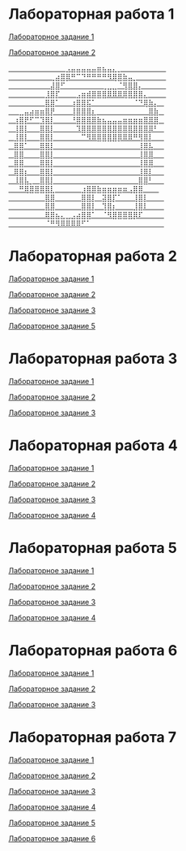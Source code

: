 # Лабораторная работа 1
[Лабораторное задание 1](https://crazybaldonly.github.io/Laboratornaya/z2_1.html)

[Лабораторное задание 2](https://crazybaldonly.github.io/Laboratornaya/z2_2Nikolai.html)



[⠀⠀⠀⠀⠀⠀⠀⠀⠀⠀⠀⣠⣤⣤⣤⣤⣤⣶⣦⣤⣄⡀   ⠀⠀⠀⠀⠀⠀⠀⠀        
⠀⠀⠀⠀⠀⠀⠀⠀⢀⣴⣿⡿⠛⠉⠙⠛⠛⠛⠛⠻⢿⣿⣷⣤⡀   ⠀⠀⠀⠀⠀           
⠀⠀⠀⠀⠀⠀⠀⠀⣼⣿⠋⠀⠀⠀⠀⠀⠀⠀⢀⣀⣀⠈⢻⣿⣿⡄⠀   ⠀⠀⠀      
⠀⠀⠀⠀⠀⠀⠀⣸⣿⡏⠀⠀⠀⣠⣶⣾⣿⣿⣿⠿⠿⠿⢿⣿⣿⣿⣄⠀⠀   ⠀     
⠀⠀⠀⠀⠀⠀⠀⣿⣿⠁⠀⠀⢰⣿⣿⣯⠁⠀⠀⠀⠀⠀⠀⠀⠈⠙⢿⣷⡄⠀        
⠀⠀⣀⣤⣴⣶⣶⣿⡟⠀⠀⠀⢸⣿⣿⣿⣆⠀⠀⠀⠀⠀⠀⠀⠀⠀⠀⣿⣷⠀    
⠀⢰⣿⡟⠋⠉⣹⣿⡇⠀⠀⠀⠘⣿⣿⣿⣿⣷⣦⣤⣤⣤⣶⣶⣶⣶⣿⣿⣿⠀    
⠀⢸⣿⡇⠀⠀⣿⣿⡇⠀⠀⠀⠀⠹⣿⣿⣿⣿⣿⣿⣿⣿⣿⣿⣿⣿⣿⡿⠃⠀    
⠀⣸⣿⡇⠀⠀⣿⣿⡇⠀⠀⠀⠀⠀⠉⠻⠿⣿⣿⣿⣿⡿⠿⠿⠛⢻⣿⡇⠀⠀    
⠀⣿⣿⠁⠀⠀⣿⣿⡇⠀⠀⠀⠀⠀⠀⠀⠀⠀⠀⠀⠀⠀⠀⠀⠀⢸⣿⣧⠀⠀    
⠀⣿⣿⠀⠀⠀⣿⣿⡇⠀⠀⠀⠀⠀⠀⠀⠀⠀⠀⠀⠀⠀⠀⠀⠀⢸⣿⣿⠀⠀    
⠀⣿⣿⠀⠀⠀⣿⣿⡇⠀⠀⠀⠀⠀⠀⠀⠀⠀⠀⠀⠀⠀⠀⠀⠀⢸⣿⣿⠀⠀    
⠀⢿⣿⡆⠀⠀⣿⣿⡇⠀⠀⠀⠀⠀⠀⠀⠀⠀⠀⠀⠀⠀⠀⠀⠀⢸⣿⡇⠀⠀    
⠀⠸⣿⣧⡀⠀⣿⣿⡇⠀⠀⠀⠀⠀⠀⠀⠀⠀⠀⠀⠀⠀⠀⠀⠀⣿⣿⠃⠀⠀    
⠀⠀⠛⢿⣿⣿⣿⣿⣇⠀⠀⠀⠀⠀⣰⣿⣿⣷⣶⣶⣶⣶⠶⢠⣿⣿⠀⠀⠀    
⠀⠀⠀⠀⠀⠀⠀⣿⣿⠀⠀⠀⠀⠀⣿⣿⡇⠀⣽⣿⡏⠁⠀⠀⢸⣿⡇⠀⠀⠀    
⠀⠀⠀⠀⠀⠀⠀⣿⣿⠀⠀⠀⠀⠀⣿⣿⡇⠀⢹⣿⡆⠀⠀⠀⣸⣿⠇⠀⠀⠀    
⠀⠀⠀⠀⠀⠀⠀⢿⣿⣦⣄⣀⣠⣴⣿⣿⠁⠀⠈⠻⣿⣿⣿⣿⡿⠏⠀⠀⠀⠀    
⠀⠀⠀⠀⠀⠀⠀⠈⠛⠻⠿⠿⠿⠿⠋⠁⠀⠀⠀⠀⠀⠀⠀⠀⠀⠀⠀⠀⠀⠀   
](https://www.youtube.com/watch?v=grd-K33tOSM)
# Лабораторная работа 2
[Лабораторное задание 1](https://crazybaldonly.github.io/Laboratornaya/Task1/lab2-1.html)

[Лабораторное задание 2](https://crazybaldonly.github.io/Laboratornaya/Task2/lab2-2.html)

[Лабораторное задание 3](https://crazybaldonly.github.io/Laboratornaya/Task3/lab2-3.html)

[Лабораторное задание 5](https://crazybaldonly.github.io/Laboratornaya/Task5/lab2-5.html)

# Лабораторная работа 3
[Лабораторное задание 1](https://crazybaldonly.github.io/Laboratornaya/labrab3/labrab3-1.html)

[Лабораторное задание 2](https://crazybaldonly.github.io/Laboratornaya/labrab3/lab3-2K.html)

[Лабораторное задание 3](https://crazybaldonly.github.io/Laboratornaya/Task5/lab2-5.html)

# Лабораторная работа 4
[Лабораторное задание 1](https://crazybaldonly.github.io/Laboratornaya/lab4.html)

[Лабораторное задание 2](https://crazybaldonly.github.io/Laboratornaya/lab4-2.html)

[Лабораторное задание 3](https://crazybaldonly.github.io/Laboratornaya/lab4-3.html)

[Лабораторное задание 4](https://crazybaldonly.github.io/Laboratornaya/lab4-4.html)

# Лабораторная работа 5
[Лабораторное задание 1](https://crazybaldonly.github.io/Laboratornaya/lab5.html)

[Лабораторное задание 2](https://crazybaldonly.github.io/Laboratornaya/lab5-1.html)

[Лабораторное задание 3](https://crazybaldonly.github.io/Laboratornaya/lab5-2.html)

[Лабораторное задание 4](https://crazybaldonly.github.io/Laboratornaya/lab5-3.html)

# Лабораторная работа 6
[Лабораторное задание 1](https://crazybaldonly.github.io/Laboratornaya/lab6-1.html)

[Лабораторное задание 2](https://crazybaldonly.github.io/Laboratornaya/lab6-2.html)

[Лабораторное задание 3](https://crazybaldonly.github.io/Laboratornaya/lab6-3.html)

# Лабораторная работа 7
[Лабораторное задание 1](https://crazybaldonly.github.io/Laboratornaya/LR7/lab7-1.html)

[Лабораторное задание 2](https://crazybaldonly.github.io/Laboratornaya/LR7/lab7-2.html)

[Лабораторное задание 3](https://crazybaldonly.github.io/Laboratornaya/LR7/lab7-3.html)

[Лабораторное задание 4](https://crazybaldonly.github.io/Laboratornaya/LR7/lab7-4.html)

[Лабораторное задание 5](https://crazybaldonly.github.io/Laboratornaya/LR7/lab7-5.html)

[Лабораторное задание 6](https://crazybaldonly.github.io/Laboratornaya/LR7/lab7-6.html)
